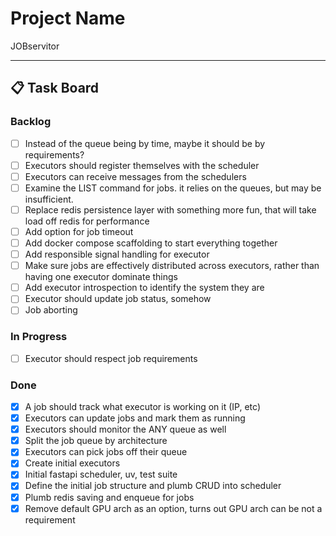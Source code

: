 # Project Name

JOBservitor

---

## 📋 Task Board

### Backlog

- [ ] Instead of the queue being by time, maybe it should be by requirements?
- [ ] Executors should register themselves with the scheduler
- [ ] Executors can receive messages from the schedulers
- [ ] Examine the LIST command for jobs. it relies on the queues, but may be insufficient.
- [ ] Replace redis persistence layer with something more fun, that will take load off redis for performance
- [ ] Add option for job timeout
- [ ] Add docker compose scaffolding to start everything together
- [ ] Add responsible signal handling for executor
- [ ] Make sure jobs are effectively distributed across executors, rather than having one executor dominate things
- [ ] Add executor introspection to identify the system they are
- [ ] Executor should update job status, somehow
- [ ] Job aborting

### In Progress

- [ ] Executor should respect job requirements

### Done

- [x] A job should track what executor is working on it (IP, etc)
- [x] Executors can update jobs and mark them as running
- [x] Executors should monitor the ANY queue as well
- [x] Split the job queue by architecture
- [x] Executors can pick jobs off their queue
- [x] Create initial executors
- [x] Initial fastapi scheduler, uv, test suite
- [x] Define the initial job structure and plumb CRUD into scheduler
- [x] Plumb redis saving and enqueue for jobs
- [x] Remove default GPU arch as an option, turns out GPU arch can be not a requirement
